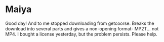 # Maiya
Good day! And to me stopped downloading from getcoorse. Breaks the download into several parts and gives a non-opening format- MP2T... not MP4. I bought a license yesterday, but the problem persists. Please help.
